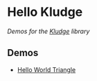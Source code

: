 
# Hello Kludge

*Demos for the [Kludge](https://github.com/cuchaz/kludge) library*


## Demos

 * [Hello World Triangle](src/main/kotlin/cuchaz.hellokludge/main.kt)
 